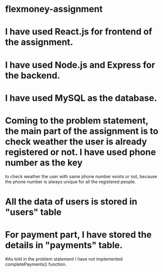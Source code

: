 # flexmoney-assignment


# I have used React.js for frontend of the assignment.

# I have used Node.js and Express for the backend.

# I have used MySQL as the database.

# Coming to the problem statement, the main part of the assignment is to check weather the user is already registered or not. I have used phone number as the key
to check weather the user with same phone number exists or not, because the phone number is always unique for all the registered people.

# All the data of users is stored in "users" table

# For payment part, I have stored the details in "payments" table.

#As told in the problem statement I have not implemented completePayments() function.
